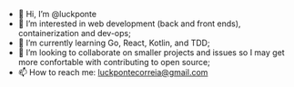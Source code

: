 - 👋 Hi, I’m @luckponte
- 👀 I’m interested in web development (back and front ends), containerization and dev-ops;
- 🌱 I’m currently learning Go, React, Kotlin, and TDD;
- 💞️ I’m looking to collaborate on smaller projects and issues so I may get more confortable with contributing to open source; 
- 📫 How to reach me: luckpontecorreia@gmail.com

<!---
luckponte/luckponte is a ✨ special ✨ repository because its `README.md` (this file) appears on your GitHub profile.
You can click the Preview link to take a look at your changes.
--->

